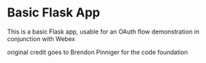 # Basic Flask App

This is a basic Flask app, usable for an OAuth flow demonstration in conjunction with Webex

original credit goes to Brendon Pinniger for the code foundation
